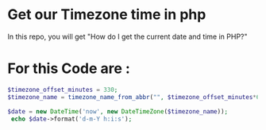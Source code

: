 # Get our  Timezone time in php 
In this repo, you will get "How do I get the current date and time in PHP?" 

# For this Code are : 

```php
$timezone_offset_minutes = 330;
$timezone_name = timezone_name_from_abbr("", $timezone_offset_minutes*60, false);

$date = new DateTime('now', new DateTimeZone($timezone_name));
 echo $date->format('d-m-Y h:i:s'); 

```
